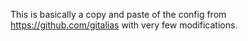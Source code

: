 This is basically a copy and paste of the config from https://github.com/gitalias with very few modifications.